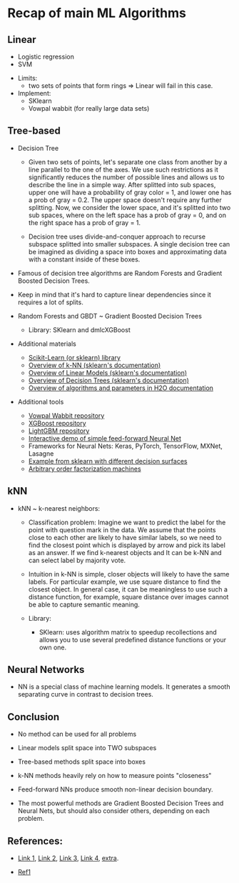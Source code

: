# Recap of main ML Algorithms

## Linear

- Logistic regression
- SVM

* Limits:
	+ two sets of points that form rings => Linear will fail in this case.
* Implement:
	+ SKlearn
	+ Vowpal wabbit (for really large data sets)


## Tree-based
- Decision Tree
	+ Given two sets of points, let's separate one class from another by a line parallel to the one of the axes. We use such restrictions as it significantly reduces the number of possible lines and allows us to describe the line in a simple way. After splitted into sub spaces, upper one will have a probability of gray color = 1, and lower one has a prob of gray = 0.2. The upper space doesn't require any further splitting. Now, we consider the lower space, and it's splitted into two sub spaces, where on the left space has a prob of gray = 0, and on the right space has a prob of gray = 1. 

	+ Decision tree uses divide-and-conquer approach to recurse subspace splitted into smaller subspaces. A single decision tree can be imagined as dividing a space into boxes and approximating data with a constant inside of these boxes.

- Famous of decision tree algorithms are Random Forests and Gradient Boosted Decision Trees.

- Keep in mind that it's hard to capture linear dependencies since it requires a lot of splits.

- Random Forests and GBDT ~ Gradient Boosted Decision Trees
	+ Library: SKlearn and dmlcXGBoost

- Additional materials
	+ [Scikit-Learn (or sklearn) library](http://scikit-learn.org/)
	+ [Overview of k-NN (sklearn's documentation)](http://scikit-learn.org/stable/modules/neighbors.html)
	+ [Overview of Linear Models (sklearn's documentation)](http://scikit-learn.org/stable/modules/linear_model.html)
	+ [Overview of Decision Trees (sklearn's documentation)](http://scikit-learn.org/stable/modules/tree.html)
	+ [Overview of algorithms and parameters in H2O documentation](http://docs.h2o.ai/h2o/latest-stable/h2o-docs/data-science.html)

- Additional tools

	+ [Vowpal Wabbit repository](https://github.com/JohnLangford/vowpal_wabbit)
	+ [XGBoost repository](https://github.com/dmlc/xgboost)
	+ [LightGBM repository](https://github.com/Microsoft/LightGBM)
	+ [Interactive demo of simple feed-forward Neural Net](http://playground.tensorflow.org/)
	+ Frameworks for Neural Nets: Keras, PyTorch, TensorFlow, MXNet, Lasagne
	+ [Example from sklearn with different decision surfaces](http://scikit-learn.org/stable/auto_examples/classification/plot_classifier_comparison.html)
	+ [Arbitrary order factorization machines](https://github.com/geffy/tffm)



## kNN

- kNN ~ k-nearest neighbors: 
	+ Classification problem: Imagine we want to predict the label for the point with question mark in the data. We assume that the points close to each other are likely to have similar labels, so we need to find the closest point which is displayed by arrow and pick its label as an answer. If we find k-nearest objects and It can be k-NN and can select label by majority vote.

	+ Intuition in k-NN is simple, closer objects will likely to have the same labels. For particular example, we use square distance to find the closest object. In general case, it can be meaningless to use such a distance function, for example, square distance over images cannot be able to capture semantic meaning.

	+ Library:
		+ SKlearn: uses algorithm matrix to speedup recollections and allows you to use several predefined distance functions or your own one.

## Neural Networks

- NN is a special class of machine learning models. It generates a smooth separating curve in contrast to decision trees.

## Conclusion

+ No method can be used for all problems
+ Linear models split space into TWO subspaces
+ Tree-based methods split space into boxes
+ k-NN methods heavily rely on how to measure points "closeness"
+ Feed-forward NNs produce smooth non-linear decision boundary.

+ The most powerful methods are Gradient Boosted Decision Trees and Neural Nets, but should also consider others, depending on each problem.

## References:
+ [Link 1](https://www.zybuluo.com/marcello/note/947495), [Link 2](https://www.zybuluo.com/marcello/note/950001), [Link 3](https://www.zybuluo.com/marcello/note/955646), [Link 4](https://www.zybuluo.com/marcello/note/964704), [extra](https://github.com/MarcelloSloan/How-to-win-a-data-science-competition-Coursera/blob/master/Programming_assignment_week_1_PandasBasics1114.ipynb).

+ [Ref1](https://github.com/hse-aml/competitive-data-science)
